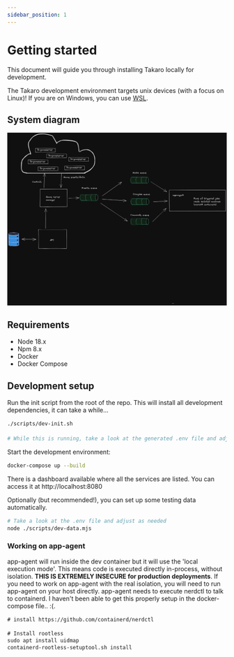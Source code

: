 ```yaml
---
sidebar_position: 1
---
```


# Getting started

This document will guide you through installing Takaro locally for development.

The Takaro development environment targets unix devices (with a focus on Linux)! If you are on Windows, you can use [WSL](https://docs.microsoft.com/en-us/windows/wsl/install-win10).

## System diagram

![Takaro](./img/system-diagram.png)


## Requirements

- Node 18.x
- Npm 8.x
- Docker
- Docker Compose

## Development setup

Run the init script from the root of the repo. This will install all development dependencies, it can take a while...

```bash
./scripts/dev-init.sh 

# While this is running, take a look at the generated .env file and adjust as needed
```

Start the development environment:

```bash
docker-compose up --build
```

There is a dashboard available where all the services are listed. You can access it at http://localhost:8080

Optionally (but recommended!), you can set up some testing data automatically.

```bash
# Take a look at the .env file and adjust as needed
node ./scripts/dev-data.mjs
```

### Working on app-agent

 app-agent will run inside the dev container but it will use the 'local execution mode'. This means code is executed directly in-process, without isolation. **THIS IS EXTREMELY INSECURE for production deployments**. If you need to work on app-agent with the real isolation, you will need to run app-agent on your host directly. app-agent needs to execute nerdctl to talk to containerd. I haven't been able to get this properly setup in the docker-compose file.. :(.


```
# install https://github.com/containerd/nerdctl

# Install rootless
sudo apt install uidmap
containerd-rootless-setuptool.sh install
```

